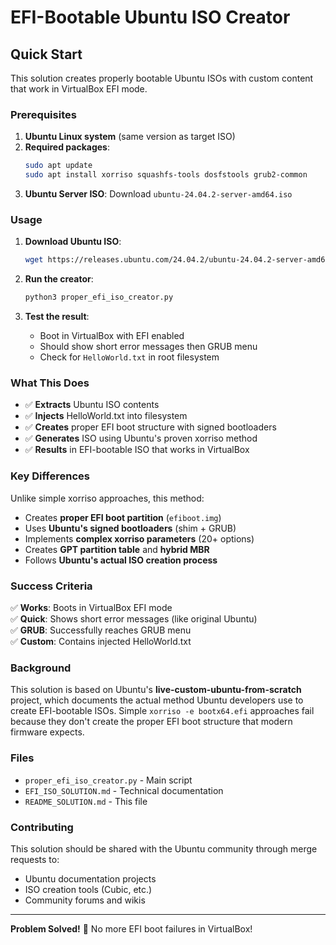 # EFI-Bootable Ubuntu ISO Creator

## Quick Start

This solution creates properly bootable Ubuntu ISOs with custom content that work in VirtualBox EFI mode.

### Prerequisites

1. **Ubuntu Linux system** (same version as target ISO)
2. **Required packages**:
   ```bash
   sudo apt update
   sudo apt install xorriso squashfs-tools dosfstools grub2-common
   ```
3. **Ubuntu Server ISO**: Download `ubuntu-24.04.2-server-amd64.iso`

### Usage

1. **Download Ubuntu ISO**:
   ```bash
   wget https://releases.ubuntu.com/24.04.2/ubuntu-24.04.2-server-amd64.iso
   ```

2. **Run the creator**:
   ```bash
   python3 proper_efi_iso_creator.py
   ```

3. **Test the result**:
   - Boot in VirtualBox with EFI enabled
   - Should show short error messages then GRUB menu
   - Check for `HelloWorld.txt` in root filesystem

### What This Does

- ✅ **Extracts** Ubuntu ISO contents
- ✅ **Injects** HelloWorld.txt into filesystem
- ✅ **Creates** proper EFI boot structure with signed bootloaders
- ✅ **Generates** ISO using Ubuntu's proven xorriso method
- ✅ **Results** in EFI-bootable ISO that works in VirtualBox

### Key Differences

Unlike simple xorriso approaches, this method:

- Creates **proper EFI boot partition** (`efiboot.img`)
- Uses **Ubuntu's signed bootloaders** (shim + GRUB)
- Implements **complex xorriso parameters** (20+ options)
- Creates **GPT partition table** and **hybrid MBR**
- Follows **Ubuntu's actual ISO creation process**

### Success Criteria

✅ **Works**: Boots in VirtualBox EFI mode  
✅ **Quick**: Shows short error messages (like original Ubuntu)  
✅ **GRUB**: Successfully reaches GRUB menu  
✅ **Custom**: Contains injected HelloWorld.txt  

### Background

This solution is based on Ubuntu's **live-custom-ubuntu-from-scratch** project, which documents the actual method Ubuntu developers use to create EFI-bootable ISOs. Simple `xorriso -e bootx64.efi` approaches fail because they don't create the proper EFI boot structure that modern firmware expects.

### Files

- `proper_efi_iso_creator.py` - Main script
- `EFI_ISO_SOLUTION.md` - Technical documentation
- `README_SOLUTION.md` - This file

### Contributing

This solution should be shared with the Ubuntu community through merge requests to:
- Ubuntu documentation projects
- ISO creation tools (Cubic, etc.)
- Community forums and wikis

---

**Problem Solved!** 🎉 No more EFI boot failures in VirtualBox!